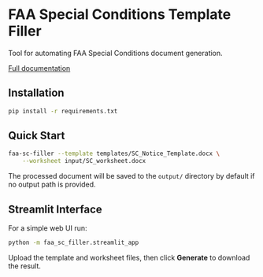 # FAA Special Conditions Template Filler

Tool for automating FAA Special Conditions document generation.

[Full documentation](docs/README.md)

## Installation

```bash
pip install -r requirements.txt
```

## Quick Start

```bash
faa-sc-filler --template templates/SC_Notice_Template.docx \
    --worksheet input/SC_worksheet.docx
```

The processed document will be saved to the `output/` directory by default if no
output path is provided.

## Streamlit Interface

For a simple web UI run:

```bash
python -m faa_sc_filler.streamlit_app
```

Upload the template and worksheet files, then click **Generate** to download the
result.
